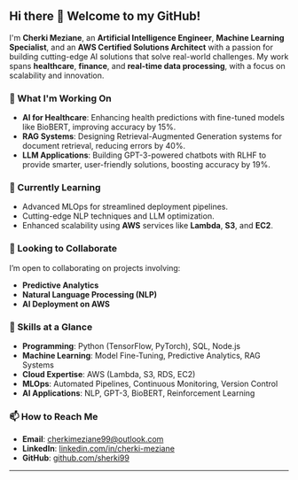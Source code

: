 ## Hi there 👋 Welcome to my GitHub!

I'm **Cherki Meziane**, an **Artificial Intelligence Engineer**, **Machine Learning Specialist**, and an **AWS Certified Solutions Architect** with a passion for building cutting-edge AI solutions that solve real-world challenges. My work spans **healthcare**, **finance**, and **real-time data processing**, with a focus on scalability and innovation.

### 🔭 What I'm Working On
- **AI for Healthcare**: Enhancing health predictions with fine-tuned models like BioBERT, improving accuracy by 15%.
- **RAG Systems**: Designing Retrieval-Augmented Generation systems for document retrieval, reducing errors by 40%.
- **LLM Applications**: Building GPT-3-powered chatbots with RLHF to provide smarter, user-friendly solutions, boosting accuracy by 19%.

### 🌱 Currently Learning
- Advanced MLOps for streamlined deployment pipelines.
- Cutting-edge NLP techniques and LLM optimization.
- Enhanced scalability using **AWS** services like **Lambda**, **S3**, and **EC2**.

### 👯 Looking to Collaborate
I’m open to collaborating on projects involving:
- **Predictive Analytics**
- **Natural Language Processing (NLP)**
- **AI Deployment on AWS**

### 🚀 Skills at a Glance
- **Programming**: Python (TensorFlow, PyTorch), SQL, Node.js  
- **Machine Learning**: Model Fine-Tuning, Predictive Analytics, RAG Systems  
- **Cloud Expertise**: AWS (Lambda, S3, RDS, EC2)  
- **MLOps**: Automated Pipelines, Continuous Monitoring, Version Control  
- **AI Applications**: NLP, GPT-3, BioBERT, Reinforcement Learning  

### 📫 How to Reach Me
- **Email**: [cherkimeziane99@outlook.com](mailto:cherkimeziane99@outlook.com)  
- **LinkedIn**: [linkedin.com/in/cherki-meziane](https://linkedin.com/in/cherki-meziane)  
- **GitHub**: [github.com/sherki99](https://github.com/sherki99)

---


